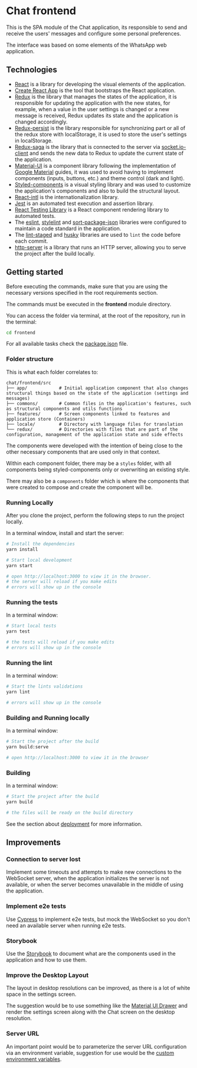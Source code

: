 # Chat frontend

This is the SPA module of the Chat application, its responsible to send and receive the users' messages and configure some personal preferences.

The interface was based on some elements of the WhatsApp web application.

## Technologies

- [React](https://github.com/facebook/react) is a library for developing the visual elements of the application.
- [Create React App](https://github.com/facebook/create-react-app) is the tool that bootstraps the React application.
- [Redux](https://github.com/reduxjs/redux) is the library that manages the states of the application, it is responsible for updating the application with the new states, for example, when a value in the user settings is changed or a new message is received, Redux updates its state and the application is changed accordingly.
- [Redux-persist](https://github.com/rt2zz/redux-persist) is the library responsible for synchronizing part or all of the redux store with localStorage, it is used to store the user's settings in localStorage.
- [Redux-saga](https://github.com/redux-saga/redux-saga) is the library that is connected to the server via [socket.io-client](https://github.com/socketio/socket.io-client) and sends the new data to Redux to update the current state of the application.
- [Material-UI](https://github.com/mui-org/material-ui) is a component library following the implementation of [Google Material](https://material.io/) guides, it was used to avoid having to implement components (inputs, buttons, etc.) and theme control (dark and light).
- [Styled-components](https://github.com/styled-components/styled-components) is a visual styling library and was used to customize the application's components and also to build the structural layout.
- [React-intl](https://github.com/formatjs/react-intl) is the internationalization library.
- [Jest](https://github.com/facebook/jest) is an automated test execution and assertion library.
- [React Testing Library](https://github.com/testing-library/react-testing-library) is a React component rendering library to automated tests.
- The [eslint](https://github.com/eslint/eslint), [stylelint](https://github.com/stylelint/stylelint) and [sort-package-json](https://github.com/keithamus/sort-package-json) libraries were configured to maintain a code standard in the application.
- The [lint-staged](https://github.com/okonet/lint-staged) and [husky](https://github.com/typicode/husky) libraries are used to `lint` the code before each commit.
- [http-server](https://github.com/http-party/http-server) is a library that runs an HTTP server, allowing you to serve the project after the build locally.

## Getting started
Before executing the commands, make sure that you are using the necessary versions specified in the root requirements section.

The commands must be executed in the **frontend** module directory.

You can access the folder via terminal, at the root of the repository, run in the terminal:

```sh
cd frontend
```

For all available tasks check the [package.json](package.json) file.

### Folder structure
This is what each folder correlates to:

```
chat/frontend/src
├── app/            # Initial application component that also changes structural things based on the state of the application (settings and messages)
├── commons/        # Common files in the application's features, such as structural components and utils functions
├── features/       # Screen components linked to features and application store (Containers)
├── locale/         # Directory with language files for translation
└── redux/          # Directories with files that are part of the configuration, management of the application state and side effects
```

The components were developed with the intention of being close to the other necessary components that are used only in that context.

Within each component folder, there may be a `styles` folder, with all components being styled-components only or overwriting an existing style.

There may also be a `components` folder which is where the components that were created to compose and create the component will be.

### Running Locally
After you clone the project, perform the following steps to run the project locally.

In a terminal window, install and start the server:

```sh
# Install the dependencies
yarn install

# Start local development
yarn start

# open http://localhost:3000 to view it in the browser.
# the server will reload if you make edits
# errors will show up in the console
```

### Running the tests

In a terminal window:

```sh
# Start local tests
yarn test

# the tests will reload if you make edits
# errors will show up in the console
```

### Running the lint

In a terminal window:

```sh
# Start the lints validations
yarn lint

# errors will show up in the console
```

### Building and Running locally

In a terminal window:

```sh
# Start the project after the build
yarn build:serve

# open http://localhost:3000 to view it in the browser
```

### Building

In a terminal window:

```sh
# Start the project after the build
yarn build

# the files will be ready on the build directory
```

See the section about [deployment](https://facebook.github.io/create-react-app/docs/deployment) for more information.

## Improvements

### Connection to server lost
Implement some timeouts and attempts to make new connections to the WebSocket server, when the application initializes the server is not available, or when the server becomes unavailable in the middle of using the application.

### Implement e2e tests
Use [Cypress](https://github.com/cypress-io/cypress) to implement e2e tests, but mock the WebSocket so you don't need an available server when running e2e tests.

### Storybook
Use the [Storybook](https://github.com/storybookjs/storybook) to document what are the components used in the application and how to use them.

### Improve the Desktop Layout
The layout in desktop resolutions can be improved, as there is a lot of white space in the settings screen.

The suggestion would be to use something like the [Material UI Drawer](https://material-ui.com/components/drawers/#persistent-drawer) and render the settings screen along with the Chat screen on the desktop resolution.

### Server URL
An important point would be to parameterize the server URL configuration via an environment variable, suggestion for use would be the [custom environment variables](https://create-react-app.dev/docs/adding-custom-environment-variables/).

